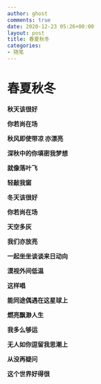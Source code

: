 ```yaml
---
author: ghost
comments: true
date: 2020-12-23 05:26+00:00
layout: post
title: 春夏秋冬
categories:
- 随笔
---
```


# 春夏秋冬

**秋天该很好**

**你若尚在场**

**秋风即使带凉 亦漂亮**

**深秋中的你填密我梦想**

**就像落叶飞**

**轻敲我窗**

**冬天该很好**

**你若尚在场**

**天空多灰**

**我们亦放亮**

**一起坐坐谈谈来日动向**

**漠视外间低温**

**这样唱**

**能同途偶遇在这星球上**

**燃亮飘渺人生**

**我多么够运**

**无人如你逗留我思潮上**

**从没再疑问**

**这个世界好得很**
